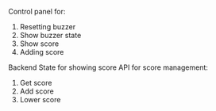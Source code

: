 Control panel for:
1. Resetting buzzer
2. Show buzzer state
3. Show score
4. Adding score

Backend State for showing score
API for score management:
1. Get score
2. Add score
3. Lower score


